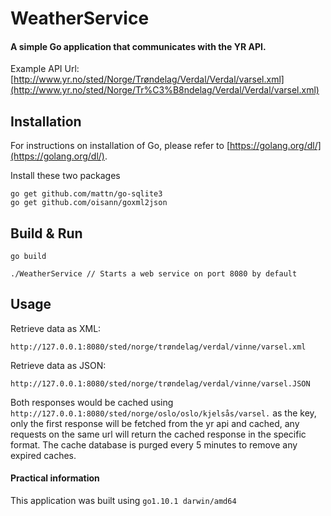 # WeatherService
#### A simple Go application that communicates with the YR API.

Example API Url: [http://www.yr.no/sted/Norge/Trøndelag/Verdal/Verdal/varsel.xml](http://www.yr.no/sted/Norge/Tr%C3%B8ndelag/Verdal/Verdal/varsel.xml)

## Installation

For instructions on installation of Go, please refer to [https://golang.org/dl/](https://golang.org/dl/).

Install these two packages
```
go get github.com/mattn/go-sqlite3
go get github.com/oisann/goxml2json
```

## Build & Run
```
go build

./WeatherService // Starts a web service on port 8080 by default
```

## Usage
Retrieve data as XML:
```
http://127.0.0.1:8080/sted/norge/trøndelag/verdal/vinne/varsel.xml
```

Retrieve data as JSON:
```
http://127.0.0.1:8080/sted/norge/trøndelag/verdal/vinne/varsel.JSON
```

Both responses would be cached using `http://127.0.0.1:8080/sted/norge/oslo/oslo/kjelsås/varsel.` as the key, only the first response will be fetched from the yr api and cached, any requests on the same url will return the cached response in the specific format. The cache database is purged every 5 minutes to remove any expired caches.

#### Practical information
This application was built using `go1.10.1 darwin/amd64`
